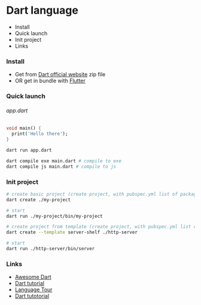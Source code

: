 # Dart language 

* Install
* Quick launch
* Init project
* Links


### Install 
* Get from [Dart official website](https://dart.dev/get-dart) zip file 
* OR get in bundle with [Flutter](https://docs.flutter.dev/get-started/install/windows)

### Quick launch 

###### app.dart

```dart
void main() {
  print('Hello there');
}
```

```sh
dart run app.dart

dart compile exe main.dart # compile to exe
dart compile js main.dart # compile to js
```

### Init project 

```sh
# create basic project (create project, with pubspec.yml list of packages)
dart create ./my-project

# start 
dart run ./my-project/bin/my-project
```

```sh
# create project from template (create project, with pubspec.yml list of packages)
dart create --template server-shelf ./http-server

# start 
dart run ./http-server/bin/server
```

### Links

* [Awesome Dart](https://github.com/yissachar/awesome-dart)
* [Dart tutorial](https://metanit.com/dart/tutorial/2.2.php)
* [Language Tour](https://dart.dev/guides/language/language-tour)
* [Dart tutotorial](https://metanit.com/dart/tutorial/1.1.php)






